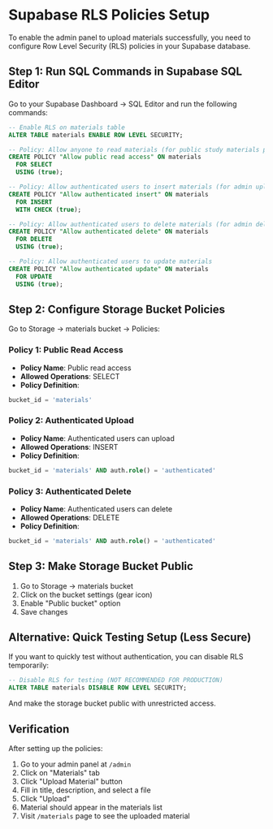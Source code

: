 # Supabase RLS Policies Setup

To enable the admin panel to upload materials successfully, you need to configure Row Level Security (RLS) policies in your Supabase database.

## Step 1: Run SQL Commands in Supabase SQL Editor

Go to your Supabase Dashboard → SQL Editor and run the following commands:

```sql
-- Enable RLS on materials table
ALTER TABLE materials ENABLE ROW LEVEL SECURITY;

-- Policy: Allow anyone to read materials (for public study materials page)
CREATE POLICY "Allow public read access" ON materials
  FOR SELECT
  USING (true);

-- Policy: Allow authenticated users to insert materials (for admin uploads)
CREATE POLICY "Allow authenticated insert" ON materials
  FOR INSERT
  WITH CHECK (true);

-- Policy: Allow authenticated users to delete materials (for admin delete)
CREATE POLICY "Allow authenticated delete" ON materials
  FOR DELETE
  USING (true);

-- Policy: Allow authenticated users to update materials
CREATE POLICY "Allow authenticated update" ON materials
  FOR UPDATE
  USING (true);
```

## Step 2: Configure Storage Bucket Policies

Go to Storage → materials bucket → Policies:

### Policy 1: Public Read Access
- **Policy Name**: Public read access
- **Allowed Operations**: SELECT
- **Policy Definition**:
```sql
bucket_id = 'materials'
```

### Policy 2: Authenticated Upload
- **Policy Name**: Authenticated users can upload
- **Allowed Operations**: INSERT
- **Policy Definition**:
```sql
bucket_id = 'materials' AND auth.role() = 'authenticated'
```

### Policy 3: Authenticated Delete
- **Policy Name**: Authenticated users can delete
- **Allowed Operations**: DELETE
- **Policy Definition**:
```sql
bucket_id = 'materials' AND auth.role() = 'authenticated'
```

## Step 3: Make Storage Bucket Public

1. Go to Storage → materials bucket
2. Click on the bucket settings (gear icon)
3. Enable "Public bucket" option
4. Save changes

## Alternative: Quick Testing Setup (Less Secure)

If you want to quickly test without authentication, you can disable RLS temporarily:

```sql
-- Disable RLS for testing (NOT RECOMMENDED FOR PRODUCTION)
ALTER TABLE materials DISABLE ROW LEVEL SECURITY;
```

And make the storage bucket public with unrestricted access.

## Verification

After setting up the policies:
1. Go to your admin panel at `/admin`
2. Click on "Materials" tab
3. Click "Upload Material" button
4. Fill in title, description, and select a file
5. Click "Upload"
6. Material should appear in the materials list
7. Visit `/materials` page to see the uploaded material
